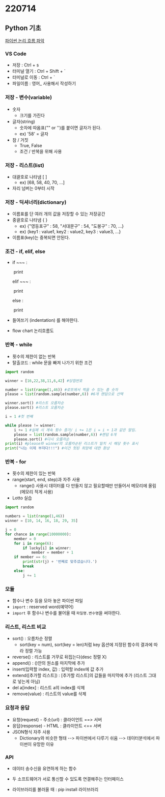 # 220714 

## Python 기초

[파이썬 논리 흐름 파악](https://pythontutor.com)

### VS Code

- 저장 : Ctrl + s
- 터미널 열기 : Ctrl + Shift + `
- 터미널로 이동 : Ctrl + `
- 파일이름 : 영어_ 사용해서 작성하기



### 저장 - 변수(variable)

- 숫자
  - 크기를 가진다
- 글자(string)
  - 숫자에 따옴표("" or '')를 붙이면 글자가 된다.
  - ex) '58' = 글자
- 참 / 거짓
  - True, False
  - 조건 / 반복을 위해 사용



### 저장 - 리스트(list)

- 대괄호로 나타냄 [ ]
  - ex) [68, 58, 40, 70, ...]
- 자리 넘버는 0부터 시작



### 저장 - 딕셔너리(dictionary)

- 이름표를 단 여러 개의 값을 저장할 수 있는 저장공간
- 중괄호로 나타냄 { }
  - ex) {"영등포구" : 58, "서대문구" : 54, "도봉구" : 70, ...}
  - ex) {key1 : value1, key2 : value2, key3 : value3, ...}
- 이름표(key)는 중복되면 안된다.



### 조건 - if, elif, else

- if ~~~ :

  ​	print

  elif ~~~ :

  ​	print

  else :

  ​	print

- 들여쓰기 (indentation) 를 해야한다.
- flow chart 논리흐름도



### 반복 - while

- 횟수의 제한이 없는 반복
- 탈출코드 : while 문을 빠져 나가기 위한 조건

```python
import random

winner = [16,22,38,11,6,42] #당첨번호

number = list(range(1,46)) #로또에서 찍을 수 있는 총 숫자
please = list(random.sample(number,6)) #6개 랜덤으로 선택

winner.sort() #리스트 오름차순
please.sort() #리스트 오름차순

i = 1 #첫 번째

while please != winner:
    i += 1 #실패 시 계속 횟수 증가/ i += 1은 i = i + 1과 같은 말임.
    please = list(random.sample(number,6)) #랜덤 6개
    please.sort() #다시 오름차순
print(i) #please와 winner의 오름차순된 리스트가 일치 시 해당 횟수 표시
print("나는 이제 부자다!!!") #이건 헛된 희망에 대한 환상
```





### 반복 - for

- 횟수의 제한이 있는 반복
- range(start, end, step)과 자주 사용
  - range() 사용시 데이터를 다 만들지 않고 필요할때만 만들어서 메모리에 올림
    (메모리 적게 사용)
- Lotto 실습

```python
import random

numbers = list(range(1,46))
winner = [10, 14, 16, 18, 29, 35]

j = 0
for chance in range(10000000):
    member = 0
    for i in range(6):
        if lucky[i] in winner:
            member = member + 1
    if member == 6:
        print(str(j) + '번째로 맞추셨습니다.')
        break
    else:
        j += 1
```



### 모듈

- 함수나 변수 등을 모아 놓은 파이썬 파일
- `import` : reserved word(예약어)
- `import` 후 함수나 변수를 불어올 때 `파일명.변수명`을 써야한다.



### 리스트, 리스트 비교

- sort() : 오름차순 정렬
  - sort(key = num), sort(key = len)처럼 key 옵션에 지정된 함수의 결과에 따라 정렬 가능
- reverse() : 리스트를 거꾸로 뒤집는다(desc 정렬 X)
- append() : ()안의 원소를 마지막에 추가
- insert(입력할 index, 값) : 입력할 index에 값 추가
- extend([추가할 리스트]) : [추가할 리스트]의 값들을 마지막에 추가 (리스트 그대로 넣는게 아님)
- del a[index] : 리스트 a의 index를 삭제
- remove(value) : 리스트의 value를 삭제



### 요청과 응답

- 요청(request) - 주소(url) : 클라이언트 ==> 서버
- 응답(response) - HTML : 클라이언트 <== 서버
- JSON형식 자주 사용
  - Dictionary와 비슷한 형태 --> 파이썬에서 다루기 쉬움 --> 데이터분석에서 파이썬이 유망한 이유



### API

- 데이터 송수신을 유연하게 하는 함수

- 두 소프트웨어가 서로 통신할 수 있도록 연결해주는 인터페이스

- 라이브러리를 불러올 때 : pip install 라이브러리

  





